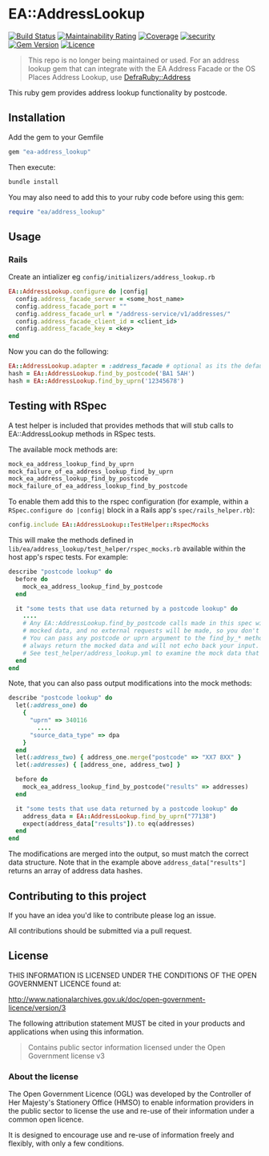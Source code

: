 # EA::AddressLookup

[![Build Status](https://travis-ci.com/DEFRA/ea-address_lookup.svg?branch=main)](https://travis-ci.com/DEFRA/ea-address_lookup)
[![Maintainability Rating](https://sonarcloud.io/api/project_badges/measure?project=DEFRA_ea-address_lookup&metric=sqale_rating)](https://sonarcloud.io/dashboard?id=DEFRA_ea-address_lookup)
[![Coverage](https://sonarcloud.io/api/project_badges/measure?project=DEFRA_ea-address_lookup&metric=coverage)](https://sonarcloud.io/dashboard?id=DEFRA_ea-address_lookup)
[![security](https://hakiri.io/github/DEFRA/ea-address_lookup/main.svg)](https://hakiri.io/github/DEFRA/ea-address_lookup/main)
[![Gem Version](https://badge.fury.io/rb/ea-address_lookup.svg)](https://badge.fury.io/rb/ea-address_lookup)
[![Licence](https://img.shields.io/badge/Licence-OGLv3-blue.svg)](http://www.nationalarchives.gov.uk/doc/open-government-licence/version/3)

> This repo is no longer being maintained or used. For an address lookup gem that can integrate with the EA Address Facade or the OS Places Address Lookup, use [DefraRuby::Address](https://github.com/DEFRA/defra-ruby-address)

This ruby gem provides address lookup functionality by postcode.

## Installation

Add the gem to your Gemfile

```ruby
gem "ea-address_lookup"
```

Then execute:

```bash
bundle install
```

You may also need to add this to your ruby code before using this gem:

```ruby
require "ea/address_lookup"
```

## Usage

### Rails

Create an intializer eg `config/initializers/address_lookup.rb`

```ruby
EA::AddressLookup.configure do |config|
  config.address_facade_server = <some_host_name>
  config.address_facade_port = ""
  config.address_facade_url = "/address-service/v1/addresses/"
  config.address_facade_client_id = <client_id>
  config.address_facade_key = <key>
end
```

Now you can do the following:

```ruby
EA::AddressLookup.adapter = :address_facade # optional as its the default
hash = EA::AddressLookup.find_by_postcode('BA1 5AH')
hash = EA::AddressLookup.find_by_uprn('12345678')
```

## Testing with RSpec

A test helper is included that provides methods that will stub calls to
EA::AddressLookup methods in RSpec tests.

The available mock methods are:

```ruby
mock_ea_address_lookup_find_by_uprn
mock_failure_of_ea_address_lookup_find_by_uprn
mock_ea_address_lookup_find_by_postcode
mock_failure_of_ea_address_lookup_find_by_postcode
```

To enable them add this to the rspec configuration (for example, within a
 `RSpec.configure do |config|` block in a Rails app's `spec/rails_helper.rb`):

```ruby
config.include EA::AddressLookup::TestHelper::RspecMocks
```

This will make the methods defined in `lib/ea/address_lookup/test_helper/rspec_mocks.rb`
available within the host app's rspec tests. For example:

```ruby
describe "postcode lookup" do
  before do
    mock_ea_address_lookup_find_by_postcode
  end

  it "some tests that use data returned by a postcode lookup" do
    ....
    # Any EA::AddressLookup.find_by_postcode calls made in this spec will return the same
    # mocked data, and no external requests will be made, so you don't need webmock/VCR.
    # You can pass any postcode or uprn argument to the find_by_* methods, but they will
    # always return the mocked data and will not echo back your input.
    # See test_helper/address_lookup.yml to examine the mock data that will be returned.
  end
end
```

Note, that you can also pass output modifications into the mock methods:

```ruby
describe "postcode lookup" do
  let(:address_one) do
    {
      "uprn" => 340116
        ....
      "source_data_type" => dpa
    }
  end
  let(:address_two) { address_one.merge("postcode" => "XX7 8XX" }
  let(:addresses) { [address_one, address_two] }

  before do
    mock_ea_address_lookup_find_by_postcode("results" => addresses)
  end

  it "some tests that use data returned by a postcode lookup" do
    address_data = EA::AddressLookup.find_by_uprn("77138")
    expect(address_data["results"]).to eq(addresses)
  end
end
```

The modifications are merged into the output, so must match the correct data
structure. Note that in the example above `address_data["results"]` returns
an array of address data hashes.

## Contributing to this project

If you have an idea you'd like to contribute please log an issue.

All contributions should be submitted via a pull request.

## License

THIS INFORMATION IS LICENSED UNDER THE CONDITIONS OF THE OPEN GOVERNMENT LICENCE found at:

<http://www.nationalarchives.gov.uk/doc/open-government-licence/version/3>

The following attribution statement MUST be cited in your products and applications when using this information.

>Contains public sector information licensed under the Open Government license v3

### About the license

The Open Government Licence (OGL) was developed by the Controller of Her Majesty's Stationery Office (HMSO) to enable information providers in the public sector to license the use and re-use of their information under a common open licence.

It is designed to encourage use and re-use of information freely and flexibly, with only a few conditions.
